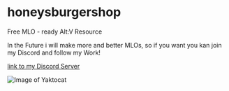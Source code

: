 # honeysburgershop
Free MLO - ready Alt:V Resource

In the Future i will make more and better MLOs, so if you want you kan join my Discord and follow my Work!

[link to my Discord Server](https://discord.gg/qgHVTzZ)

![Image of Yaktocat](https://imgur.com/g1Q2Lck.png)
